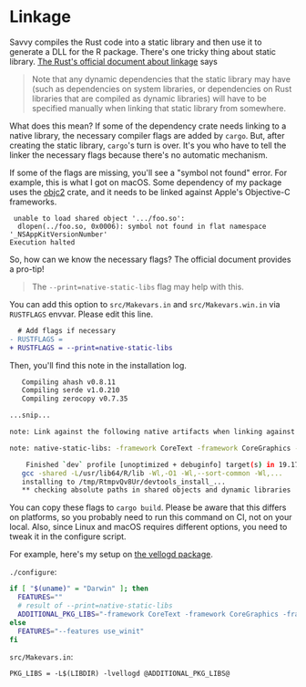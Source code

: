 # Linkage

Savvy compiles the Rust code into a static library and then use it to generate a
DLL for the R package. There's one tricky thing about static library. [The
Rust's official document about linkage][linkage] says

[linkage]: https://doc.rust-lang.org/reference/linkage.html

> Note that any dynamic dependencies that the static library may have (such as
> dependencies on system libraries, or dependencies on Rust libraries that are
> compiled as dynamic libraries) will have to be specified manually when linking
> that static library from somewhere.

What does this mean? If some of the dependency crate needs linking to a native
library, the necessary compiler flags are added by `cargo`. But, after creating
the static library, `cargo`'s turn is over. It's you who have to tell the linker
the necessary flags because there's no automatic mechanism.

If some of the flags are missing, you'll see a "symbol not found" error. For
example, this is what I got on macOS. Some dependency of my package uses the
[objc2](https://github.com/madsmtm/objc2) crate, and it needs to be linked
against Apple's Objective-C frameworks.

```
 unable to load shared object '.../foo.so':
  dlopen(../foo.so, 0x0006): symbol not found in flat namespace '_NSAppKitVersionNumber'
Execution halted
```

So, how can we know the necessary flags? The official document provides a
pro-tip!

> The `--print=native-static-libs` flag may help with this.

You can add this option to `src/Makevars.in` and `src/Makevars.win.in` via
`RUSTFLAGS` envvar. Please edit this line.

``` diff
  # Add flags if necessary
- RUSTFLAGS = 
+ RUSTFLAGS = --print=native-static-libs
```

Then, you'll find this note in the installation log.

```sh
   Compiling ahash v0.8.11
   Compiling serde v1.0.210
   Compiling zerocopy v0.7.35

...snip...

note: Link against the following native artifacts when linking against this static library. The order and any duplication can be significant on some platforms.

note: native-static-libs: -framework CoreText -framework CoreGraphics -framework CoreFoundation -framework Foundation -lobjc -liconv -lSystem -lc -lm

    Finished `dev` profile [unoptimized + debuginfo] target(s) in 19.17s
   gcc -shared -L/usr/lib64/R/lib -Wl,-O1 -Wl,--sort-common -Wl,...
   installing to /tmp/RtmpvQv8Ur/devtools_install_...
   ** checking absolute paths in shared objects and dynamic libraries
```

You can copy these flags to `cargo build`. Please be aware that this differs on
platforms, so you probably need to run this command on CI, not on your local.
Also, since Linux and macOS requires different options, you need to tweak it in
the configure script.

For example, here's my setup on [the vellogd package](https://github.com/yutannihilation/vellogd-r).

`./configure`:

```sh
if [ "$(uname)" = "Darwin" ]; then
  FEATURES=""
  # result of --print=native-static-libs
  ADDITIONAL_PKG_LIBS="-framework CoreText -framework CoreGraphics -framework CoreFoundation -framework Foundation -lobjc -liconv -lSystem -lc -lm"
else
  FEATURES="--features use_winit"
fi
```

`src/Makevars.in`:

```make
PKG_LIBS = -L$(LIBDIR) -lvellogd @ADDITIONAL_PKG_LIBS@
```